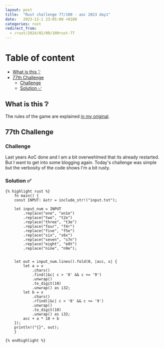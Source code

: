 ```yaml
---
layout: post
title:  "Rust challenge 77/100 - aoc 2023 day1"
date:   2023-12-1 23:05:00 +0100
categories: rust
redirect_from:
  - /rust/2024/02/09/100rust-77
---
```



#  Table of content
<!-- MarkdownTOC autolink="true" -->

- [What is this :grey_question:](#what-is-this-grey_question)
- [77th Challenge](#77th-challenge)
    - [Challenge](#challenge)
    - [Solution :white_check_mark:](#solution-white_check_mark)

<!-- /MarkdownTOC -->

## What is this :grey_question: 

The rules of the game are explained [in my original](https://maebli.github.io/rust/2021/10/18/100rust.html). 

## 77th Challenge
### Challenge

Last years AoC done and I am a bit overwehlmed that its already restarted. But I want to get into some blogging again. 
Today's challenge was simple but the verbosity of the code shows I'm a bit rusty. 

### Solution :white_check_mark:



    {% highlight rust %}
        fn main() {
        const INPUT: &str = include_str!("input.txt");

        let input_num = INPUT
            .replace("one", "on1e")
            .replace("two", "t2o")
            .replace("three", "t3e")
            .replace("four", "f4r")
            .replace("five", "f5e")
            .replace("six", "s6x")
            .replace("seven", "s7n")
            .replace("eight", "e8t")
            .replace("nine", "n9e");

            
        let out = input_num.lines().fold(0, |acc, x| {
            let a = x
                .chars()
                .find(|&c| c > '0' && c <= '9')
                .unwrap()
                .to_digit(10)
                .unwrap() as i32;
            let b = x
                .chars()
                .rfind(|&c| c > '0' && c <= '9')
                .unwrap()
                .to_digit(10)
                .unwrap() as i32;
            acc + a * 10 + b
        });
        println!("{}", out);
        }
    
    {% endhighlight %}

